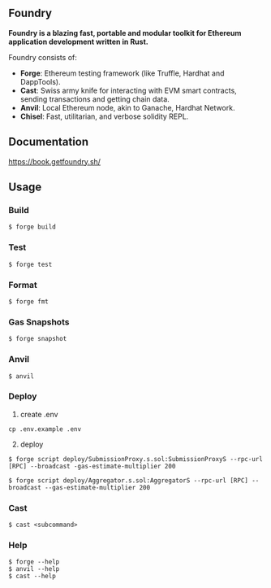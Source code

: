 ## Foundry

**Foundry is a blazing fast, portable and modular toolkit for Ethereum application development written in Rust.**

Foundry consists of:

- **Forge**: Ethereum testing framework (like Truffle, Hardhat and DappTools).
- **Cast**: Swiss army knife for interacting with EVM smart contracts, sending transactions and getting chain data.
- **Anvil**: Local Ethereum node, akin to Ganache, Hardhat Network.
- **Chisel**: Fast, utilitarian, and verbose solidity REPL.

## Documentation

https://book.getfoundry.sh/

## Usage

### Build

```shell
$ forge build
```

### Test

```shell
$ forge test
```

### Format

```shell
$ forge fmt
```

### Gas Snapshots

```shell
$ forge snapshot
```

### Anvil

```shell
$ anvil
```

### Deploy

1. create .env

```
cp .env.example .env
```

2. deploy

```shell
$ forge script deploy/SubmissionProxy.s.sol:SubmissionProxyS --rpc-url [RPC] --broadcast -gas-estimate-multiplier 200

$ forge script deploy/Aggregator.s.sol:AggregatorS --rpc-url [RPC] --broadcast --gas-estimate-multiplier 200
```

### Cast

```shell
$ cast <subcommand>
```

### Help

```shell
$ forge --help
$ anvil --help
$ cast --help
```
